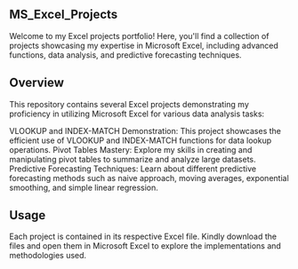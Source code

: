 ## MS_Excel_Projects
Welcome to my Excel projects portfolio! Here, you'll find a collection of projects showcasing my expertise in Microsoft Excel, including advanced functions, data analysis, and predictive forecasting techniques.

## Overview
This repository contains several Excel projects demonstrating my proficiency in utilizing Microsoft Excel for various data analysis tasks:

VLOOKUP and INDEX-MATCH Demonstration: This project showcases the efficient use of VLOOKUP and INDEX-MATCH functions for data lookup operations.
Pivot Tables Mastery: Explore my skills in creating and manipulating pivot tables to summarize and analyze large datasets.
Predictive Forecasting Techniques: Learn about different predictive forecasting methods such as naive approach, moving averages, exponential smoothing, and simple linear regression.

## Usage
Each project is contained in its respective Excel file. Kindly download the files and open them in Microsoft Excel to explore the implementations and methodologies used.
